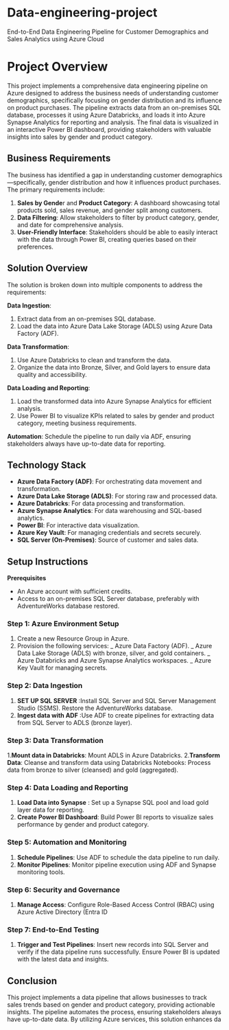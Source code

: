 # Data-engineering-project
End-to-End Data Engineering Pipeline for Customer Demographics and Sales Analytics using Azure Cloud
# Project Overview
This project implements a comprehensive data engineering pipeline on Azure designed to address the business needs of understanding customer demographics, specifically focusing on gender distribution and its influence on product purchases. The pipeline extracts data from an on-premises SQL database, processes it using Azure Databricks, and loads it into Azure Synapse Analytics for reporting and analysis. The final data is visualized in an interactive Power BI dashboard, providing stakeholders with valuable insights into sales by gender and product category.
## Business Requirements
The business has identified a gap in understanding customer demographics—specifically, gender distribution and how it influences product purchases. The primary requirements include:

1. **Sales by Gende**r and **Product Category**: A dashboard showcasing total products sold, sales revenue, and gender split among customers.
2. **Data Filtering**: Allow stakeholders to filter by product category, gender, and date for comprehensive analysis.
3. **User-Friendly Interface**: Stakeholders should be able to easily interact with the data through Power BI, creating queries based on their preferences.
## Solution Overview
The solution is broken down into multiple components to address the requirements:

**Data Ingestion**: 
1. Extract data from an on-premises SQL database. 
2. Load the data into Azure Data Lake Storage (ADLS) using Azure Data Factory (ADF).

**Data Transformation**:
1. Use Azure Databricks to clean and transform the data.
2. Organize the data into Bronze, Silver, and Gold layers to ensure data quality and accessibility.

**Data Loading and Reporting**:
1. Load the transformed data into Azure Synapse Analytics for efficient analysis.
2. Use Power BI to visualize KPIs related to sales by gender and product category, meeting business requirements.

**Automation**: Schedule the pipeline to run daily via ADF, ensuring stakeholders always have up-to-date data for reporting.

## Technology Stack

+ **Azure Data Factory (ADF)**: For orchestrating data movement and transformation.
+ **Azure Data Lake Storage (ADLS)**: For storing raw and processed data.
+ **Azure Databricks**: For data processing and transformation.
+ **Azure Synapse Analytics**: For data warehousing and SQL-based analytics.
+ **Power BI**: For interactive data visualization.
+ **Azure Key Vault**: For managing credentials and secrets securely.
+ **SQL Server (On-Premises)**: Source of customer and sales data.
  
## Setup Instructions
**Prerequisites**
+ An Azure account with sufficient credits.
+ Access to an on-premises SQL Server database, preferably with AdventureWorks database restored.
### Step 1: Azure Environment Setup
1. Create a new Resource Group in Azure.
2. Provision the following services:
   _ Azure Data Factory (ADF).
   _ Azure Data Lake Storage (ADLS) with bronze, silver, and gold containers.
   _ Azure Databricks and Azure Synapse Analytics workspaces.
   _ Azure Key Vault for managing secrets.

### Step 2: Data Ingestion

1. **SET UP SQL SERVER** :Install SQL Server and SQL Server Management Studio (SSMS). Restore the AdventureWorks database.
2. **Ingest data with ADF** :Use ADF to create pipelines for extracting data from SQL Server to ADLS (bronze layer).

### Step 3: Data Transformation

1.**Mount data in Databricks**: Mount ADLS in Azure Databricks.
2.**Transform Data**: Cleanse and transform data using Databricks Notebooks:
Process data from bronze to silver (cleansed) and gold (aggregated).

### Step 4: Data Loading and Reporting

1. **Load Data into Synapse** : Set up a Synapse SQL pool and load gold layer data for reporting.
2. **Create Power BI Dashboard**: Build Power BI reports to visualize sales performance by gender and product category.

### Step 5: Automation and Monitoring

1. **Schedule Pipelines**: Use ADF to schedule the data pipeline to run daily.
2. **Monitor Pipelines**: Monitor pipeline execution using ADF and Synapse monitoring tools.
   
### Step 6: Security and Governance

1. **Manage Access**: Configure Role-Based Access Control (RBAC) using Azure Active Directory (Entra ID

### Step 7: End-to-End Testing

1. **Trigger and Test Pipelines**: Insert new records into SQL Server and verify if the data pipeline runs successfully.
Ensure Power BI is updated with the latest data and insights.

## Conclusion

This project implements a data pipeline that allows businesses to track sales trends based on gender and product category, providing actionable insights. The pipeline automates the process, ensuring stakeholders always have up-to-date data. By utilizing Azure services, this solution enhances da

